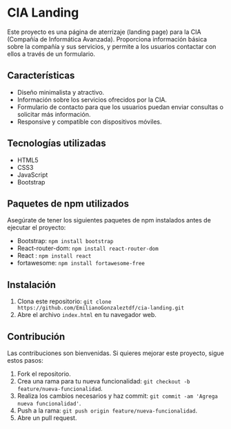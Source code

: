 # CIA Landing

Este proyecto es una página de aterrizaje (landing page) para la CIA (Compañía de Informática Avanzada). Proporciona información básica sobre la compañía y sus servicios, y permite a los usuarios contactar con ellos a través de un formulario.

## Características

- Diseño minimalista y atractivo.
- Información sobre los servicios ofrecidos por la CIA.
- Formulario de contacto para que los usuarios puedan enviar consultas o solicitar más información.
- Responsive y compatible con dispositivos móviles.

## Tecnologías utilizadas

- HTML5
- CSS3
- JavaScript
- Bootstrap

## Paquetes de npm utilizados

Asegúrate de tener los siguientes paquetes de npm instalados antes de ejecutar el proyecto:

- Bootstrap: `npm install bootstrap`
- React-router-dom: `npm install react-router-dom`
- React : `npm install react`
- fortawesome: `npm install fortawesome-free`

## Instalación

1. Clona este repositorio: `git clone https://github.com/EmilianoGonzaleztdf/cia-landing.git`
2. Abre el archivo `index.html` en tu navegador web.

## Contribución

Las contribuciones son bienvenidas. Si quieres mejorar este proyecto, sigue estos pasos:

1. Fork el repositorio.
2. Crea una rama para tu nueva funcionalidad: `git checkout -b feature/nueva-funcionalidad`.
3. Realiza los cambios necesarios y haz commit: `git commit -am 'Agrega nueva funcionalidad'`.
4. Push a la rama: `git push origin feature/nueva-funcionalidad`.
5. Abre un pull request.